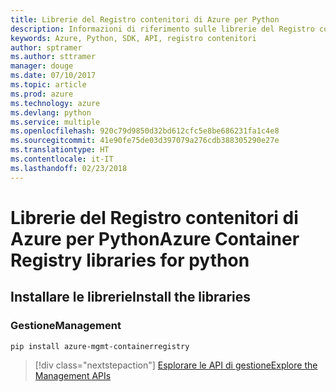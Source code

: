 ```yaml
---
title: Librerie del Registro contenitori di Azure per Python
description: Informazioni di riferimento sulle librerie del Registro contenitori di Azure per Python
keywords: Azure, Python, SDK, API, registro contenitori
author: sptramer
ms.author: sttramer
manager: douge
ms.date: 07/10/2017
ms.topic: article
ms.prod: azure
ms.technology: azure
ms.devlang: python
ms.service: multiple
ms.openlocfilehash: 920c79d9850d32bd612cfc5e8be686231fa1c4e8
ms.sourcegitcommit: 41e90fe75de03d397079a276cdb388305290e27e
ms.translationtype: HT
ms.contentlocale: it-IT
ms.lasthandoff: 02/23/2018
---
```

# <a name="azure-container-registry-libraries-for-python"></a><span data-ttu-id="de1f6-104">Librerie del Registro contenitori di Azure per Python</span><span class="sxs-lookup"><span data-stu-id="de1f6-104">Azure Container Registry libraries for python</span></span>

## <a name="install-the-libraries"></a><span data-ttu-id="de1f6-105">Installare le librerie</span><span class="sxs-lookup"><span data-stu-id="de1f6-105">Install the libraries</span></span>


### <a name="management"></a><span data-ttu-id="de1f6-106">Gestione</span><span class="sxs-lookup"><span data-stu-id="de1f6-106">Management</span></span>

```bash
pip install azure-mgmt-containerregistry
```
> [!div class="nextstepaction"]
> [<span data-ttu-id="de1f6-107">Esplorare le API di gestione</span><span class="sxs-lookup"><span data-stu-id="de1f6-107">Explore the Management APIs</span></span>](/python/api/overview/azure/containerregistry/management)